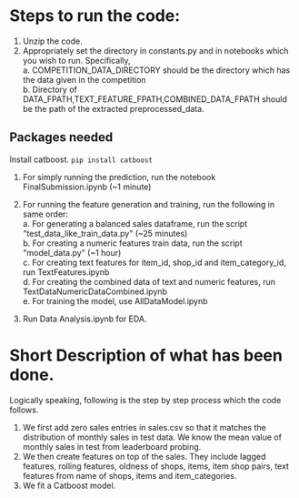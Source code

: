 # Steps to run the code:
1. Unzip the code.
2. Appropriately set the directory in constants.py and in notebooks which you wish to run. Specifically,<br/>
    a. COMPETITION_DATA_DIRECTORY should be the directory which has the data given in the competition<br/>
    b. Directory of DATA_FPATH,TEXT_FEATURE_FPATH,COMBINED_DATA_FPATH should be the path of the extracted preprocessed_data.<br/>

## Packages needed
Install catboost. `pip install catboost`

1. For simply running the prediction, run the notebook FinalSubmission.ipynb (~1 minute)<br/>
2. For running the feature generation and training, run the following in same order:<br/>
    a. For generating a balanced sales dataframe, run the script "test_data_like_train_data.py" (~25 minutes)<br/>
    b. For creating a numeric features train data, run the script "model_data.py" (~1 hour)<br/>
    c. For creating text features for item_id, shop_id and item_category_id, run TextFeatures.ipynb<br/>
    d. For creating the combined data of text and numeric features, run TextDataNumericDataCombined.ipynb<br/>
    e. For training the model, use AllDataModel.ipynb<br/>

3. Run 	Data Analysis.ipynb for EDA.<br/>


# Short Description of what has been done.
Logically speaking, following is the step by step process which the code follows.
1. We first add zero sales entries in sales.csv so that it matches the distribution of monthly sales in test data. We
    know the mean value of monthly sales in test from leaderboard probing.
2. We then create features on top of the sales. They include lagged features, rolling features, oldness of shops, items,
    item shop pairs, text features from name of shops, items and item_categories.
3. We fit a Catboost model.

